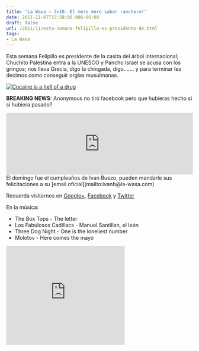 ```yaml
---
title: 'La Wasa – 3×10: El mero mero sabor ranchero!'
date: 2011-11-07T15:58:00.006-06:00
draft: false
url: /2011/11/esta-semana-felipillo-es-presidente-de.html
tags: 
- La Wasa
---
```


Esta semana Felipillo es presidente de la casita del árbol internacional; Chuchito Palestina entra a la UNESCO y Pancho Israel se acusa con los gringos; nos lleva Grecia, digo la chingada, digo....... y para terminar les decimos como conseguir orgías musulmanas.

  

  

[![Cocaine is a hell of a drug](http://www.ultrafeel.tv/wp-content/uploads/image/humor/diverse/facebook-cocaine.jpg "Facebook coca")](http://www.ultrafeel.tv/wp-content/uploads/image/humor/diverse/facebook-cocaine.jpg) 

  
**BREAKING NEWS:** Anonymous no tiró facebook pero que hubieras hecho si si hubiera pasado?  
  
<iframe frameborder="no" height="166" scrolling="no" src="http://w.soundcloud.com/player/?url=http%3A%2F%2Fapi.soundcloud.com%2Ftracks%2F85202248&amp;show_artwork=true" width="100%"></iframe>El domingo fue el cumpleaños de Ivan Buezo, pueden mandarle sus felicitaciones a su [email oficial](mailto:ivanb@la-wasa.com)  
  
Recuerda visitarnos en [Google+](https://plus.google.com/b/114490417185336163883/), [Facebook](http://facebook.com/lawasa.podcast) y [Twitter](http://twitter.com/lawasa)  
  
En la música:  

*   The Box Tops - The letter
*   Los Fabulosos Cadillacs - Manuel Santillan, el león
*   Three Dog Night - One is the loneliest number
*   Molotov - Here comes the mayo

<object class="BLOGGER-youtube-video" classid="clsid:D27CDB6E-AE6D-11cf-96B8-444553540000" codebase="http://download.macromedia.com/pub/shockwave/cabs/flash/swflash.cab#version=6,0,40,0" data-thumbnail-src="http://0.gvt0.com/vi/JK_rNvBw7Yg/0.jpg" height="266" width="320">
<param name="movie" value="http://www.youtube.com/v/JK_rNvBw7Yg&amp;fs=1&amp;source=uds">
<param name="bgcolor" value="#FFFFFF">
<embed width="320" height="266" src="http://www.youtube.com/v/JK_rNvBw7Yg&amp;fs=1&amp;source=uds" type="application/x-shockwave-flash">
</object>